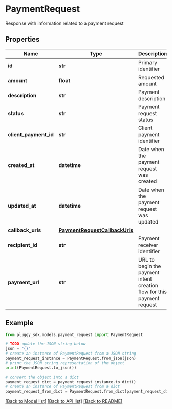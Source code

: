 # PaymentRequest

Response with information related to a payment request

## Properties

Name | Type | Description | Notes
------------ | ------------- | ------------- | -------------
**id** | **str** | Primary identifier | 
**amount** | **float** | Requested amount | 
**description** | **str** | Payment description | [optional] 
**status** | **str** | Payment request status | 
**client_payment_id** | **str** | Client payment identifier | [optional] 
**created_at** | **datetime** | Date when the payment request was created | 
**updated_at** | **datetime** | Date when the payment request was updated | 
**callback_urls** | [**PaymentRequestCallbackUrls**](PaymentRequestCallbackUrls.md) |  | [optional] 
**recipient_id** | **str** | Payment receiver identifier | [optional] 
**payment_url** | **str** | URL to begin the payment intent creation flow for this payment request | 

## Example

```python
from pluggy_sdk.models.payment_request import PaymentRequest

# TODO update the JSON string below
json = "{}"
# create an instance of PaymentRequest from a JSON string
payment_request_instance = PaymentRequest.from_json(json)
# print the JSON string representation of the object
print(PaymentRequest.to_json())

# convert the object into a dict
payment_request_dict = payment_request_instance.to_dict()
# create an instance of PaymentRequest from a dict
payment_request_from_dict = PaymentRequest.from_dict(payment_request_dict)
```
[[Back to Model list]](../README.md#documentation-for-models) [[Back to API list]](../README.md#documentation-for-api-endpoints) [[Back to README]](../README.md)


